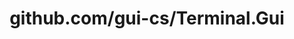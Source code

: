 ---
layout: post
title: github.com/gui-cs/Terminal.Gui
categories: link
tags: [انگلیسی, گیت‌هاب, برنامه‌نویسی]
---